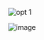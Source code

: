 
![opt 1](https://github.com/S-1408/otp_verification/assets/60258353/07e6275c-ec9f-48ab-8d84-338c93ee3742)

![image](https://github.com/S-1408/otp_verification/assets/60258353/19cdddde-29d3-4903-8678-c8d861e8ab8b)

